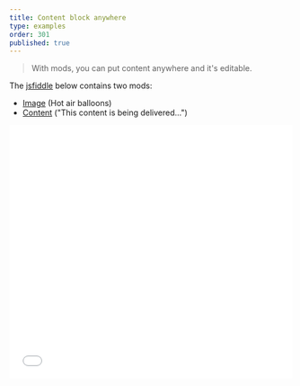 ```yaml
---
title: Content block anywhere
type: examples
order: 301
published: true
---
```


> With mods, you can put content anywhere and it's editable.

The [jsfiddle](https://jsfiddle.net/component/1hqag2zq) below contains two mods:
- [Image](https://anymod.com/mod/code?key=enano) (Hot air balloons)
- [Content](https://anymod.com/mod/code?key=ebmkn) ("This content is being delivered...")

<iframe width="100%" height="450" src="//jsfiddle.net/component/1hqag2zq/embedded/result,html,js,css/" allowfullscreen="allowfullscreen" frameborder="0"></iframe>
